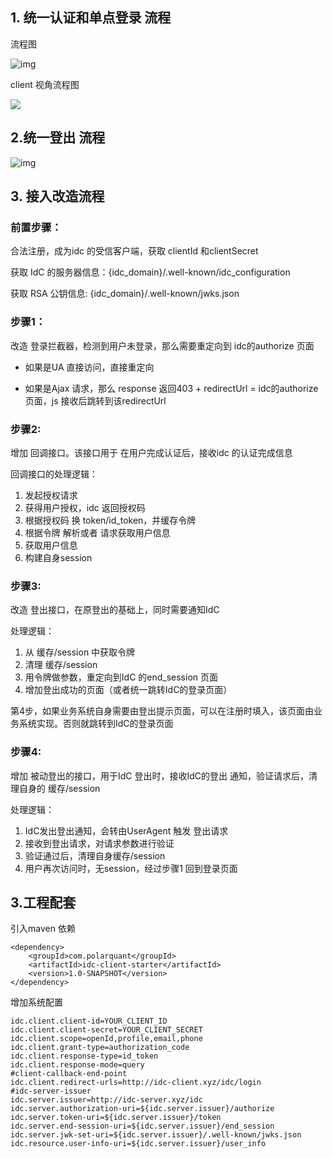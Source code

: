## 1. 统一认证和单点登录 流程

流程图

![img](http://processon.com/chart_image/5fbca9516376894d8c61d0c2.png)

client 视角流程图

![](http://processon.com/chart_image/5ff7f77f07912930e02478ff.png)

## 2.统一登出 流程

![img](http://processon.com/chart_image/5f3dd4c95653bb06f2d94759.png)

## 3. 接入改造流程

### 前置步骤：

合法注册，成为idc 的受信客户端，获取 clientId 和clientSecret

获取 IdC 的服务器信息：{idc_domain}/.well-known/idc_configuration

获取 RSA 公钥信息:     {idc_domain}/.well-known/jwks.json

### 步骤1：

改造 登录拦截器，检测到用户未登录，那么需要重定向到 idc的authorize 页面

- 如果是UA 直接访问，直接重定向

- 如果是Ajax 请求，那么 response 返回403 + redirectUrl = idc的authorize 页面，js 接收后跳转到该redirectUrl



### 步骤2:

增加 回调接口。该接口用于 在用户完成认证后，接收idc 的认证完成信息

回调接口的处理逻辑：

1. 发起授权请求
2. 获得用户授权，idc 返回授权码
3. 根据授权码 换 token/id_token，并缓存令牌
4. 根据令牌 解析或者 请求获取用户信息
5. 获取用户信息
6. 构建自身session

### 步骤3:

改造 登出接口，在原登出的基础上，同时需要通知IdC 

处理逻辑：

1. 从 缓存/session 中获取令牌
2. 清理 缓存/session
3. 用令牌做参数，重定向到IdC 的end_session 页面
4. 增加登出成功的页面（或者统一跳转IdC的登录页面）



第4步，如果业务系统自身需要由登出提示页面，可以在注册时填入，该页面由业务系统实现。否则就跳转到IdC的登录页面

### 步骤4:

增加 被动登出的接口，用于IdC 登出时，接收IdC的登出 通知，验证请求后，清理自身的 缓存/session

处理逻辑：

1. IdC发出登出通知，会转由UserAgent 触发 登出请求
2. 接收到登出请求，对请求参数进行验证
3. 验证通过后，清理自身缓存/session
4. 用户再次访问时，无session，经过步骤1 回到登录页面



## 3.工程配套

引入maven 依赖

```
<dependency>
    <groupId>com.polarquant</groupId>
    <artifactId>idc-client-starter</artifactId>
    <version>1.0-SNAPSHOT</version>
</dependency>
```

增加系统配置

```
idc.client.client-id=YOUR_CLIENT_ID
idc.client.client-secret=YOUR_CLIENT_SECRET
idc.client.scope=openId,profile,email,phone
idc.client.grant-type=authorization_code
idc.client.response-type=id_token
idc.client.response-mode=query
#client-callback-end-point
idc.client.redirect-urls=http://idc-client.xyz/idc/login
#idc-server-issuer
idc.server.issuer=http://idc-server.xyz/idc
idc.server.authorization-uri=${idc.server.issuer}/authorize
idc.server.token-uri=${idc.server.issuer}/token
idc.server.end-session-uri=${idc.server.issuer}/end_session
idc.server.jwk-set-uri=${idc.server.issuer}/.well-known/jwks.json
idc.resource.user-info-uri=${idc.server.issuer}/user_info
```
